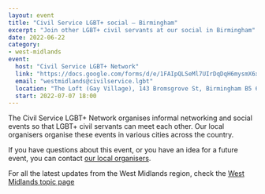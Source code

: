 ```yaml
---
layout: event
title: "Civil Service LGBT+ social – Birmingham"
excerpt: "Join other LGBT+ civil servants at our social in Birmingham"
date: 2022-06-22
category: 
- west-midlands
event:
  host: "Civil Service LGBT+ Network"
  link: "https://docs.google.com/forms/d/e/1FAIpQLSeMl7UIrDqDqH6mysmX6xG9Msb1NvXf5htaYwOCbKSN8cU5Kw/viewform?usp=sf_link"
  email: "westmidlands@civilservice.lgbt"
  location: "The Loft (Gay Village), 143 Bromsgrove St, Birmingham B5 6RG"
  start: 2022-07-07 18:00
---
```


The Civil Service LGBT+ Network organises informal networking and social events so that LGBT+ civil servants can meet each other. Our local organisers organise these events in various cities across the country.

If you have questions about this event, or you have an idea for a future event, you can contact [our local organisers](/team).

For all the latest updates from the West Midlands region, check the [West Midlands topic page](/topic/west-midlands)
